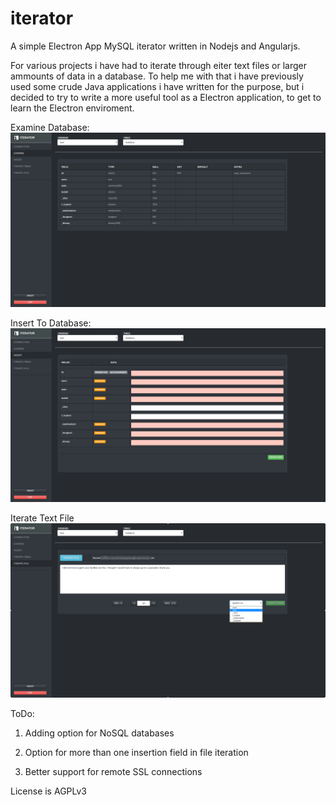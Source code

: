 # iterator
A simple Electron App MySQL iterator written in Nodejs and Angularjs. 

For various projects i have had to iterate through eiter text files or larger ammounts of data in a database. 
To help me with that i have previously used some crude Java applications i have written for the purpose, but i decided to try to write a more useful tool as a Electron application, to get to learn the Electron enviroment. 


Examine Database:
![examine](https://github.com/null4bl3/iterator/raw/master/DeepinScreenshot20161104131441.png)

Insert To Database:
![insert](https://github.com/null4bl3/iterator/raw/master/DeepinScreenshot20161104131454.png)

Iterate Text File
![iterate](https://github.com/null4bl3/iterator/raw/master/DeepinScreenshot20161105105238.png)




ToDo:

1. Adding option for NoSQL databases

2. Option for more than one insertion field in file iteration

3. Better support for remote SSL connections





License is AGPLv3
